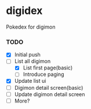 # digidex

Pokedex for digimon

### TODO

- [x] Initial push
- [ ] List all digimon
    - [x] List first page(basic)
    - [ ] Introduce paging
- [x] Update list ui
- [ ] Digimon detail screen(basic)
- [ ] Update digimon detail screen
- [ ] More?
